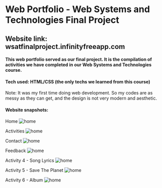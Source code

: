 # Web Portfolio - Web Systems and Technologies Final Project
## Website link: wsatfinalproject.infinityfreeapp.com
#### This web portfolio served as our final project. It is the compilation of activities we have completed in our Web Systems and Technologies course.

#### Tech used: HTML/CSS (the only techs we learned from this course)

Note: It was my first time doing web development. So my codes are as messy as they can get, and the design is not very modern and aesthetic.

#### Website snapshots:
Home
![home](https://github.com/rogincodes/Web_Systems_Final_Output/blob/main/snapshots/Home.png)

Activities
![home](https://github.com/rogincodes/Web_Systems_Final_Output/blob/main/snapshots/Activities.png)

Contact
![home](https://github.com/rogincodes/Web_Systems_Final_Output/blob/main/snapshots/Contact.png)

Feedback
![home](https://github.com/rogincodes/Web_Systems_Final_Output/blob/main/snapshots/Feedback.png)

Activity 4 - Song Lyrics
![home](https://github.com/rogincodes/Web_Systems_Final_Output/blob/main/snapshots/Activity%204%20-%20Song%20Lyrics.png)

Activity 5 - Save The Planet
![home](https://github.com/rogincodes/Web_Systems_Final_Output/blob/main/snapshots/Activity%205%20-%20Save%20The%20Planet.png)

Activity 6 - Album
![home](https://github.com/rogincodes/Web_Systems_Final_Output/blob/main/snapshots/Activity%206%20-%20Album.png)
